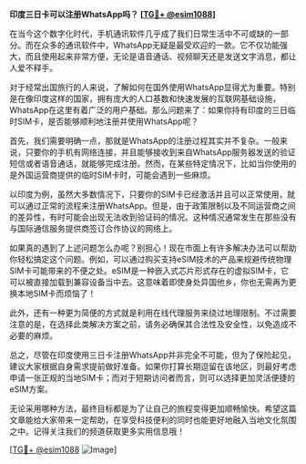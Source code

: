 **印度三日卡可以注册WhatsApp吗？ [[TG💪+ @esim1088](https://t.me/s/esim1088)]**

在当今这个数字化时代，手机通讯软件几乎成了我们日常生活中不可或缺的一部分。而在众多的通讯软件中，WhatsApp无疑是最受欢迎的一款。它不仅功能强大，而且使用起来非常方便，无论是语音通话、视频聊天还是发送文字消息，都让人爱不释手。

对于经常出国旅行的人来说，了解如何在国外使用WhatsApp显得尤为重要。特别是在像印度这样的国家，拥有庞大的人口基数和快速发展的互联网基础设施，WhatsApp在这里有着广泛的用户基础。那么问题来了：如果你持有印度的三日临时SIM卡，是否能够顺利地注册并使用WhatsApp呢？

首先，我们需要明确一点，那就是WhatsApp的注册过程其实并不复杂。一般来说，只要你的手机有网络连接，并且能够接收到来自WhatsApp服务器发送的验证短信或者语音通话，就能够完成注册。然而，在某些特定情况下，比如当你使用的是外国运营商提供的临时SIM卡时，可能会遇到一些麻烦。

以印度为例，虽然大多数情况下，只要你的SIM卡已经激活并且可以正常使用，就可以通过正常的流程来注册WhatsApp。但是，由于政策限制以及不同运营商之间的差异性，有时可能会出现无法收到验证码的情况。这种情况通常发生在那些没有与国际通信服务提供商签订合作协议的网络上。

如果真的遇到了上述问题怎么办呢？别担心！现在市面上有许多解决办法可以帮助你轻松搞定这个问题。例如，可以通过购买支持eSIM技术的产品来规避传统物理SIM卡可能带来的不便之处。eSIM是一种嵌入式芯片形式存在的虚拟SIM卡，它可以被直接加载到兼容设备当中去。这意味着即使身处异国他乡，你也无需再为更换本地SIM卡而烦恼了！

此外，还有一种更为简便的方式就是利用在线代理服务来绕过地理限制。不过需要注意的是，在选择此类解决方案之前，请务必确保其合法性及安全性，以免造成不必要的麻烦。

总之，尽管在印度使用三日卡注册WhatsApp并非完全不可能，但为了保险起见，建议大家根据自身需求提前做好准备。如果你打算长期逗留在该地区，则最好考虑申请一张正规的当地SIM卡；而对于短期访问者而言，则可以选择更加灵活便捷的eSIM方案。

无论采用哪种方法，最终目标都是为了让自己的旅程变得更加顺畅愉快。希望这篇文章能给大家带来一定帮助，在享受科技便利的同时也能更好地融入当地文化氛围之中。记得关注我们的频道获取更多实用信息哦！

[[TG💪+ @esim1088](https://t.me/s/esim1088) ![Image](https://i.postimg.cc/4NQfJmqS/Snipaste-2025-05-13-00-14-12.png)]